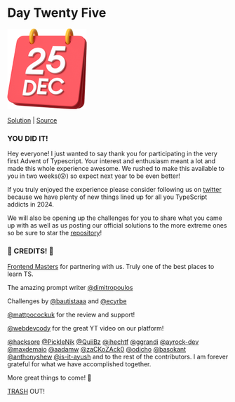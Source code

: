 # Day Twenty Five

<img src="cover.png" width="181" height="184" alt="25">

[Solution](solution.ts) | [Source](https://typehero.dev/challenge/day-25)
### YOU DID IT!

Hey everyone! I just wanted to say thank you for participating in the very first Advent of Typescript. Your interest and enthusiasm meant a lot and made this whole experience awesome. We rushed to make this available to you in two weeks(😲) so expect next year to be even better!

If you truly enjoyed the experience please consider following us on [twitter](https://twitter.com/typeheroapp) because we have plenty of new things lined up for all you TypeScript addicts in 2024.

We will also be opening up the challenges for you to share what you came up with as well as us posting our official solutions to the more extreme ones so be sure to star the [repository](https://github.com/typehero/typehero)!

### 🥁 CREDITS! 🥁

[Frontend Masters](https://frontendmasters.com/learn/typescript/) for partnering with us. Truly one of the best places to learn TS.

The amazing prompt writer [@dimitropoulos](https://github.com/dimitropoulos)

Challenges by [@bautistaaa](https://github.com/bautistaaa) and [@ecyrbe](https://github.com/ecyrbe)

[@mattpocockuk](https://twitter.com/mattpocockuk) for the review and support!

[@webdevcody](https://twitter.com/webdevcody) for the great YT video on our platform!

[@hacksore](https://github.com/hacksore)
[@PickleNik](https://github.com/PickleNik)
[@QuiiBz](https://github.com/QuiiBz)
[@jhechtf](https://github.com/jhechtf)
[@ggrandi](https://github.com/ggrandi)
[@ayrock-dev](https://github.com/ayrock-dev)
[@maxdemaio](https://github.com/maxdemaio)
[@aadamw](https://github.com/aadamw)
[@zaCKoZAck0](https://github.com/zaCKoZAck0)
[@odicho](https://github.com/odicho)
[@basokant](https://github.com/basokant)
[@anthonyshew](https://github.com/anthonyshew)
[@is-it-ayush](https://github.com/is-it-ayush)
and to the rest of the contributors. I am forever grateful for what we have accomplished together.

More great things to come! 🚀

[TRASH](https://twitter.com/trashh_dev) OUT!


